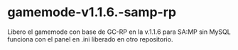 # gamemode-v1.1.6.-samp-rp
Libero el gamemode con base de GC-RP en la v.1.1.6 para SA:MP sin MySQL funciona con el panel en .ini liberado en otro repositorio.

